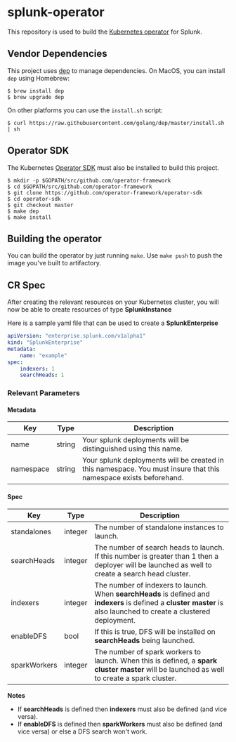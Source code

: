# splunk-operator

This repository is used to build the [Kubernetes operator](https://coreos.com/operators/) for Splunk.

## Vendor Dependencies

This project uses [dep](https://github.com/golang/dep) to manage dependencies. On MacOS, you can install `dep` using Homebrew:

```
$ brew install dep
$ brew upgrade dep
```

On other platforms you can use the `install.sh` script:

```
$ curl https://raw.githubusercontent.com/golang/dep/master/install.sh | sh
```

## Operator SDK

The Kubernetes [Operator SDK](https://github.com/operator-framework/operator-sdk) must also be installed to build this project.

```
$ mkdir -p $GOPATH/src/github.com/operator-framework
$ cd $GOPATH/src/github.com/operator-framework
$ git clone https://github.com/operator-framework/operator-sdk
$ cd operator-sdk
$ git checkout master
$ make dep
$ make install
```

## Building the operator

You can build the operator by just running `make`. Use `make push` to push the image you've built to artifactory.

## CR Spec

After creating the relevant resources on your Kubernetes cluster, you will now be able to create resources of type **SplunkInstance**

Here is a sample yaml file that can be used to create a **SplunkEnterprise**

```yaml
apiVersion: "enterprise.splunk.com/v1alpha1"
kind: "SplunkEnterprise"
metadata:
	name: "example"
spec:
	indexers: 1
	searchHeads: 1
```

### Relevant Parameters

#### Metadata
| Key       | Type   | Description                                                                                                       |
| --------- | ------ | ----------------------------------------------------------------------------------------------------------------- |
| name      | string | Your splunk deployments will be distinguished using this name.                                                    |
| namespace | string | Your splunk deployments will be created in this namespace. You must insure that this namespace exists beforehand. |

#### Spec
| Key          | Type    | Description                                                                                                                                                           |
| ------------ | ------- | --------------------------------------------------------------------------------------------------------------------------------------------------------------------- |
| standalones  | integer | The number of standalone instances to launch.                                                                                                                         |
| searchHeads  | integer | The number of search heads to launch. If this number is greater than 1 then a deployer will be launched as well to create a search head cluster.                      |
| indexers     | integer | The number of indexers to launch. When **searchHeads** is defined and **indexers** is defined a **cluster master** is also launched to create a clustered deployment. |
| enableDFS    | bool    | If this is true, DFS will be installed on **searchHeads** being launched.                                                                                             |
| sparkWorkers | integer | The number of spark workers to launch. When this is defined, a **spark cluster master** will be launched as well to create a spark cluster.                           |

**Notes**
+ If **searchHeads** is defined then **indexers** must also be defined (and vice versa).
+ If **enableDFS** is defined then **sparkWorkers** must also be defined (and vice versa) or else a DFS search won't work.